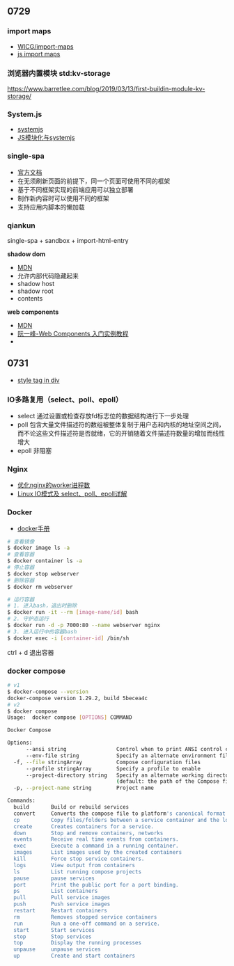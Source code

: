 ## 0729

### import maps

+ [WICG/import-maps](https://github.com/WICG/import-maps)
+ [js import maps](https://www.jianshu.com/p/b23d823a183a?open=1)


### 浏览器内置模块 std:kv-storage

https://www.barretlee.com/blog/2019/03/13/first-buildin-module-kv-storage/

### System.js

+ [systemjs](https://github.com/systemjs/systemjs)
+ [JS模块化与systemjs](https://segmentfault.com/a/1190000022278429)

### single-spa

+ [官方文档](https://zh-hans.single-spa.js.org/docs/getting-started-overview)
+ 在无须刷新页面的前提下，同一个页面可使用不同的框架
+ 基于不同框架实现的前端应用可以独立部署
+ 制作新内容时可以使用不同的框架
+ 支持应用内脚本的懒加载

### qiankun

single-spa + sandbox + import-html-entry

**shadow dom**

+ [MDN](https://developer.mozilla.org/zh-CN/docs/Web/Web_Components/Using_shadow_DOM)
+ 允许内部代码隐藏起来
+ shadow host
+ shadow root
+ contents

**web components**

+ [MDN](https://developer.mozilla.org/zh-CN/docs/Web/Web_Components)
+ [阮一峰-Web Components 入门实例教程](https://www.ruanyifeng.com/blog/2019/08/web_components.html)
+ [](https://juejin.cn/post/6844904034508226574)

## 0731

+ [style tag in div](https://stackoverflow.com/questions/1385384/style-tag-inside-any-elements-will-still-work)

### IO多路复用（select、poll、epoll）

+ select 通过设置或检查存放fd标志位的数据结构进行下一步处理
+ poll 包含大量文件描述符的数组被整体复制于用户态和内核的地址空间之间，而不论这些文件描述符是否就绪，它的开销随着文件描述符数量的增加而线性增大
+ epoll 非阻塞

### Nginx

+ [优化nginx的worker进程数](https://www.cnblogs.com/architectforest/p/12795040.html)
+ [Linux IO模式及 select、poll、epoll详解](https://segmentfault.com/a/1190000003063859)

### Docker

+ [docker手册](https://yeasy.gitbook.io/docker_practice/)


```sh
# 查看镜像
$ docker image ls -a
# 查看容器
$ docker container ls -a
# 停止容器
$ docker stop webserver
# 删除容器
$ docker rm webserver

# 运行容器
# 1. 进入bash，退出时删除
$ docker run -it --rm [image-name/id] bash
# 2. 守护态运行
$ docker run -d -p 7000:80 --name webserver nginx
# 3. 进入运行中的容器bash
$ docker exec -i [container-id] /bin/sh
```

ctrl + d 退出容器

### docker compose

```sh
# v1
$ docker-compose --version
docker-compose version 1.29.2, build 5becea4c
# v2
$ docker compose
Usage:  docker compose [OPTIONS] COMMAND

Docker Compose

Options:
      --ansi string                Control when to print ANSI control characters ("never"|"always"|"auto") (default "auto")
      --env-file string            Specify an alternate environment file.
  -f, --file stringArray           Compose configuration files
      --profile stringArray        Specify a profile to enable
      --project-directory string   Specify an alternate working directory
                                   (default: the path of the Compose file)
  -p, --project-name string        Project name

Commands:
  build       Build or rebuild services
  convert     Converts the compose file to platform's canonical format
  cp          Copy files/folders between a service container and the local filesystem
  create      Creates containers for a service.
  down        Stop and remove containers, networks
  events      Receive real time events from containers.
  exec        Execute a command in a running container.
  images      List images used by the created containers
  kill        Force stop service containers.
  logs        View output from containers
  ls          List running compose projects
  pause       pause services
  port        Print the public port for a port binding.
  ps          List containers
  pull        Pull service images
  push        Push service images
  restart     Restart containers
  rm          Removes stopped service containers
  run         Run a one-off command on a service.
  start       Start services
  stop        Stop services
  top         Display the running processes
  unpause     unpause services
  up          Create and start containers
```
